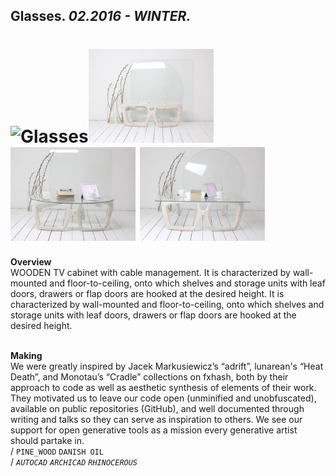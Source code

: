 
## Glasses. _02.2016 - WINTER._  
# ![Glasses](None)<a href="https://ewwgene.github.io/projects/Glasses/001.jpg"><img src="/projects/Glasses/001.jpg" height="150"></a> <a href="https://ewwgene.github.io/projects/Glasses/002.jpg"><img src="/projects/Glasses/002.jpg" height="150"></a> <a href="https://ewwgene.github.io/projects/Glasses/003.jpg"><img src="/projects/Glasses/003.jpg" height="150"></a>   
**Overview**  
WOODEN TV cabinet with cable management. It is characterized by wall-mounted and floor-to-ceiling, onto which shelves and storage units with leaf doors, drawers or flap doors are hooked at the desired height. It is characterized by wall-mounted and floor-to-ceiling, onto which shelves and storage units with leaf doors, drawers or flap doors are hooked at the desired height.  
<br>
  
**Making**  
We were greatly inspired by Jacek Markusiewicz’s “adrift”, lunarean's “Heat Death”, and Monotau’s “Cradle” collections on fxhash, both by their approach to code as well as aesthetic synthesis of elements of their work. They motivated us to leave our code open (unminified and unobfuscated), available on public repositories (GitHub), and well documented through writing and talks so they can serve as inspiration to others. We see our support for open generative tools as a mission every generative artist should partake in.  
/
`PINE_WOOD` `DANISH OIL`   
/
_`AUTOCAD`_ _`ARCHICAD`_ _`RHINOCEROUS`_   
<br>

